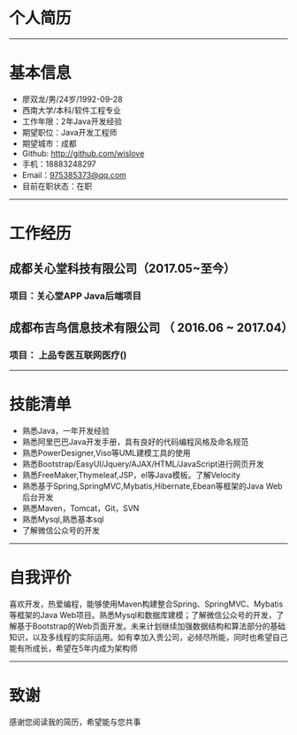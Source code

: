 # 个人简历
---
# 基本信息

 - 廖双龙/男/24岁/1992-09-28 
 - 西南大学/本科/软件工程专业 
 - 工作年限：2年Java开发经验
 - 期望职位：Java开发工程师
 - 期望城市：成都
 - Github: http://github.com/wislove
 - 手机：18883248297
 - Email：975385373@qq.com
 - 目前在职状态：在职
 
---
# 工作经历

## 成都关心堂科技有限公司（2017.05~至今）
### 项目：关心堂APP Java后端项目





## 成都布吉鸟信息技术有限公司 （ 2016.06 ~ 2017.04）
### 项目： 上品专医互联网医疗()



---
# 技能清单

 -  熟悉Java，一年开发经验
 -  熟悉阿里巴巴Java开发手册，具有良好的代码编程风格及命名规范
 -  熟悉PowerDesigner,Viso等UML建模工具的使用
 -  熟悉Bootstrap/EasyUI/Jquery/AJAX/HTML/JavaScript进行网页开发
 -  熟悉FreeMaker,Thymeleaf,JSP，el等Java模板。了解Velocity
 -  熟悉基于Spring,SpringMVC,Mybatis,Hibernate,Ebean等框架的Java Web后台开发
 -  熟悉Maven，Tomcat，Git，SVN
 -  熟悉Mysql,熟悉基本sql
 -  了解微信公众号的开发
 
---
# 自我评价

喜欢开发，热爱编程，能够使用Maven构建整合Spring、SpringMVC、Mybatis等框架的Java Web项目。熟悉Mysql和数据库建模；了解微信公众号的开发，了解基于Bootstrap的Web页面开发。未来计划继续加强数据结构和算法部分的基础知识，以及多线程的实际运用。如有幸加入贵公司，必倾尽所能，同时也希望自己能有所成长，希望在5年内成为架构师

---
# 致谢
感谢您阅读我的简历，希望能与您共事
